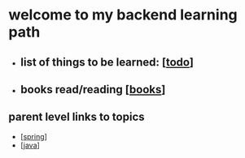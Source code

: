 # welcome to my backend learning path

- ## list of things to be learned: [[todo]]
- ## books read/reading [[books]]

## parent level links to topics

- [[spring]]
- [[java]]

[//begin]: # "Autogenerated link references for markdown compatibility"
[todo]: todo.md "todo"
[books]: books.md "books"
[spring]: spring.md "spring"
[java]: java.md "java"
[//end]: # "Autogenerated link references"
